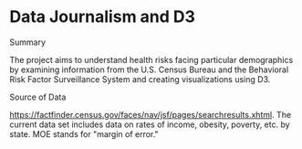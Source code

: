 # Data Journalism and D3

Summary

The project aims to understand health risks facing particular demographics by examining information from the U.S. Census Bureau and the Behavioral Risk Factor Surveillance System and creating visualizations using D3.

Source of Data

https://factfinder.census.gov/faces/nav/jsf/pages/searchresults.xhtml. The current data set includes data on rates of income, obesity, poverty, etc. by state. MOE stands for "margin of error."


